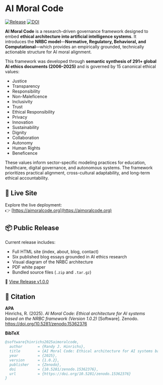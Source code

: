 # AI Moral Code

[![Release](https://img.shields.io/github/v/release/rjhinrichs/aimoralcode)](https://github.com/rjhinrichs/aimoralcode/releases/tag/v1.0.2)
[![DOI](https://zenodo.org/badge/DOI/10.5281/zenodo.15362376.svg)](https://doi.org/10.5281/zenodo.15362376)

**AI Moral Code** is a research-driven governance framework designed to embed **ethical architecture into artificial intelligence systems**. It introduces the **NRBC model**—**Normative, Regulatory, Behavioral, and Computational**—which provides an empirically grounded, technically actionable structure for AI moral alignment.

This framework was developed through **semantic synthesis of 291+ global AI ethics documents (2006–2025)** and is governed by 15 canonical ethical values:

- Justice  
- Transparency  
- Responsibility  
- Non-Maleficence  
- Inclusivity  
- Trust  
- Ethical Responsibility  
- Privacy  
- Innovation  
- Sustainability  
- Dignity  
- Collaboration  
- Autonomy  
- Human Rights  
- Beneficence  

These values inform sector-specific modeling practices for education, healthcare, digital governance, and autonomous systems. The framework prioritizes practical alignment, cross-cultural adaptability, and long-term ethical accountability.

## 🔗 Live Site

Explore the live deployment:  
👉 [https://aimoralcode.org](https://aimoralcode.org)

## 📦 Public Release

Current release includes:
- Full HTML site (index, about, blog, contact)
- Six published blog essays grounded in AI ethics research
- Visual diagram of the NRBC architecture
- PDF white paper
- Bundled source files (`.zip` and `.tar.gz`)

🔖 [View Release v1.0.0](https://github.com/rjhinrichs/aimoralcode/releases/tag/v1.0.0)

## 📖 Citation

**APA**  
Hinrichs, R. (2025). *AI Moral Code: Ethical architecture for AI systems based on the NRBC framework (Version 1.0.2)* [Software]. Zenodo. https://doi.org/10.5281/zenodo.15362376

**BibTeX**
```bibtex
@software{hinrichs2025aimoralcode,
  author       = {Randy J. Hinrichs},
  title        = {AI Moral Code: Ethical architecture for AI systems based on the NRBC framework},
  year         = {2025},
  version      = {1.0.2},
  publisher    = {Zenodo},
  doi          = {10.5281/zenodo.15362376},
  url          = {https://doi.org/10.5281/zenodo.15362376}
}
